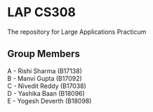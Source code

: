 # LAP CS308
The repository for Large Applications Practicum

## Group Members
A - Rishi Sharma (B17138) <br>
B - Manvi Gupta (B17092) <br>
C - Nivedit Reddy (B17038) <br>
D - Yashika Baan (B18096) <br>
E - Yogesh Deverth (B18098) <br>
